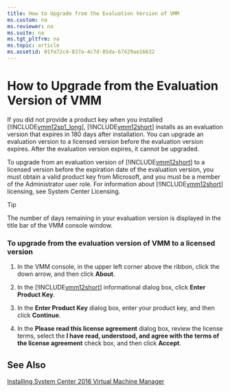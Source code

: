 ```yaml
---
title: How to Upgrade from the Evaluation Version of VMM
ms.custom: na
ms.reviewer: na
ms.suite: na
ms.tgt_pltfrm: na
ms.topic: article
ms.assetid: 01fe72c4-837a-4c7d-85da-67429ae16632
---
```

# How to Upgrade from the Evaluation Version of VMM
If you did not provide a product key when you installed [!INCLUDE[vmm12sp1_long](Token/vmm12sp1_long_md.md)], [!INCLUDE[vmm12short](Token/vmm12short_md.md)] installs as an evaluation version that expires in 180 days after installation. You can upgrade an evaluation version to a licensed version before the evaluation version expires. After the evaluation version expires, it cannot be upgraded.

To upgrade from an evaluation version of [!INCLUDE[vmm12short](Token/vmm12short_md.md)] to a licensed version before the expiration date of the evaluation version, you must obtain a valid product key from Microsoft, and you must be a member of the Administrator user role. For information about [!INCLUDE[vmm12short](Token/vmm12short_md.md)] licensing, see System Center Licensing.

> [!TIP]
> The number of days remaining in your evaluation version is displayed in the title bar of the VMM console window.

### To upgrade from the evaluation version of VMM to a licensed version

1.  In the VMM console, in the upper left corner above the ribbon, click the down arrow, and then click **About**.

2.  In the [!INCLUDE[vmm12short](Token/vmm12short_md.md)] informational dialog box, click **Enter Product Key**.

3.  In the **Enter Product Key** dialog box, enter your product key, and then click **Continue**.

4.  In the **Please read this license agreement** dialog box, review the license terms, select the **I have read, understood, and agree with the terms of the license agreement**  check box, and then click **Accept**.

## See Also
[Installing System Center 2016 Virtual Machine Manager](Installing-System-Center-2016-Virtual-Machine-Manager.md)


